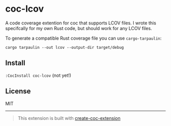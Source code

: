 # coc-lcov

A code coverage extention for coc that supports LCOV files.
I wrote this specifcally for my own Rust code, but should
work for any LCOV files.

To generate a compatible Rust coverage file you can use `cargo-tarpaulin`:

```
cargo tarpaulin --out lcov --output-dir target/debug
```

## Install

`:CocInstall coc-lcov` (not yet!)

## License

MIT

---

> This extension is built with [create-coc-extension](https://github.com/fannheyward/create-coc-extension)

